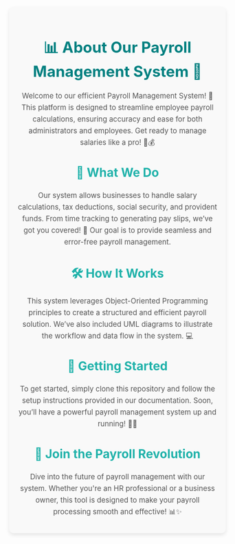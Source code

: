 <div style="text-align: center; padding: 20px; background-color: #f9f9f9; border-radius: 10px; box-shadow: 0 4px 10px rgba(0,0,0,0.1);">
  <h1 style="font-size: 2.5em; color: #008080;">📊 About Our Payroll Management System 💼</h1>
  <p style="font-size: 1.2em; color: #555; line-height: 1.6;">
    Welcome to our efficient Payroll Management System! 🌟 This platform is designed to streamline employee payroll calculations, ensuring accuracy and ease for both administrators and employees. Get ready to manage salaries like a pro! 🧮💰
  </p>
  
  <h2 style="font-size: 2em; color: #20b2aa;">💼 What We Do</h2>
  <p style="font-size: 1.2em; color: #555; line-height: 1.6;">
    Our system allows businesses to handle salary calculations, tax deductions, social security, and provident funds. From time tracking to generating pay slips, we’ve got you covered! 📄 Our goal is to provide seamless and error-free payroll management.
  </p>

  <h2 style="font-size: 2em; color: #20b2aa;">🛠️ How It Works</h2>
  <p style="font-size: 1.2em; color: #555; line-height: 1.6;">
    This system leverages Object-Oriented Programming principles to create a structured and efficient payroll solution. We’ve also included UML diagrams to illustrate the workflow and data flow in the system. 💻
  </p>

  <h2 style="font-size: 2em; color: #20b2aa;">🚀 Getting Started</h2>
  <p style="font-size: 1.2em; color: #555; line-height: 1.6;">
    To get started, simply clone this repository and follow the setup instructions provided in our documentation. Soon, you’ll have a powerful payroll management system up and running! 🏁💼
  </p>

  <h2 style="font-size: 2em; color: #20b2aa;">📄 Join the Payroll Revolution</h2>
  <p style="font-size: 1.2em; color: #555; line-height: 1.6;">
    Dive into the future of payroll management with our system. Whether you're an HR professional or a business owner, this tool is designed to make your payroll processing smooth and effective! 📊✨
  </p>
</div>
